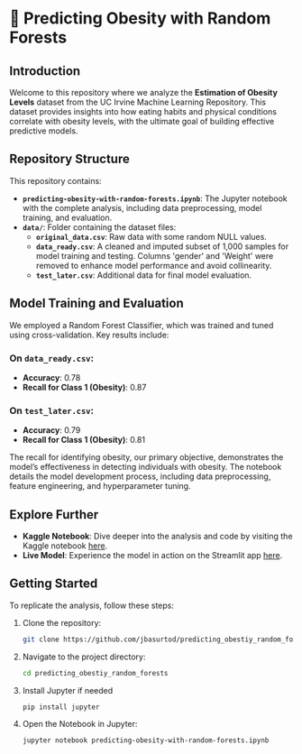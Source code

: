 # 🌲 Predicting Obesity with Random Forests

## Introduction

Welcome to this repository where we analyze the **Estimation of Obesity Levels** dataset from the UC Irvine Machine Learning Repository. This dataset provides insights into how eating habits and physical conditions correlate with obesity levels, with the ultimate goal of building effective predictive models.

## Repository Structure

This repository contains:

- **`predicting-obesity-with-random-forests.ipynb`**: The Jupyter notebook with the complete analysis, including data preprocessing, model training, and evaluation.
- **`data/`**: Folder containing the dataset files:
  - **`original_data.csv`**: Raw data with some random NULL values.
  - **`data_ready.csv`**: A cleaned and imputed subset of 1,000 samples for model training and testing. Columns 'gender' and 'Weight' were removed to enhance model performance and avoid collinearity.
  - **`test_later.csv`**: Additional data for final model evaluation.

## Model Training and Evaluation

We employed a Random Forest Classifier, which was trained and tuned using cross-validation. Key results include:

### On `data_ready.csv`:

- **Accuracy**: 0.78
- **Recall for Class 1 (Obesity)**: 0.87

### On `test_later.csv`:

- **Accuracy**: 0.79
- **Recall for Class 1 (Obesity)**: 0.81

The recall for identifying obesity, our primary objective, demonstrates the model’s effectiveness in detecting individuals with obesity. The notebook details the model development process, including data preprocessing, feature engineering, and hyperparameter tuning.

## Explore Further

- **Kaggle Notebook**: Dive deeper into the analysis and code by visiting the Kaggle notebook [here](https://www.kaggle.com/code/jbasurtod/predicting-obesity-with-random-forests).
- **Live Model**: Experience the model in action on the Streamlit app [here](https://obesitypred.streamlit.app/).

## Getting Started

To replicate the analysis, follow these steps:

1. Clone the repository:
   ```bash
   git clone https://github.com/jbasurtod/predicting_obestiy_random_forests.git

2. Navigate to the project directory:
   ```bash
   cd predicting_obestiy_random_forests


3. Install Jupyter if needed
   ```bash
   pip install jupyter


4. Open the Notebook in Jupyter:
   ```bash
   jupyter notebook predicting-obesity-with-random-forests.ipynb
